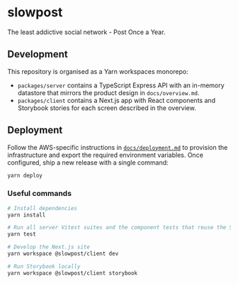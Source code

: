 # slowpost

The least addictive social network - Post Once a Year.

## Development

This repository is organised as a Yarn workspaces monorepo:

* `packages/server` contains a TypeScript Express API with an in-memory datastore that mirrors the product design in `docs/overview.md`.
* `packages/client` contains a Next.js app with React components and Storybook stories for each screen described in the overview.

## Deployment

Follow the AWS-specific instructions in [`docs/deployment.md`](docs/deployment.md) to provision the infrastructure and export the required environment variables. Once configured, ship a new release with a single command:

```bash
yarn deploy
```

### Useful commands

```bash
# Install dependencies
yarn install

# Run all server Vitest suites and the component tests that reuse the Storybook stories.
yarn test

# Develop the Next.js site
yarn workspace @slowpost/client dev

# Run Storybook locally
yarn workspace @slowpost/client storybook
```
